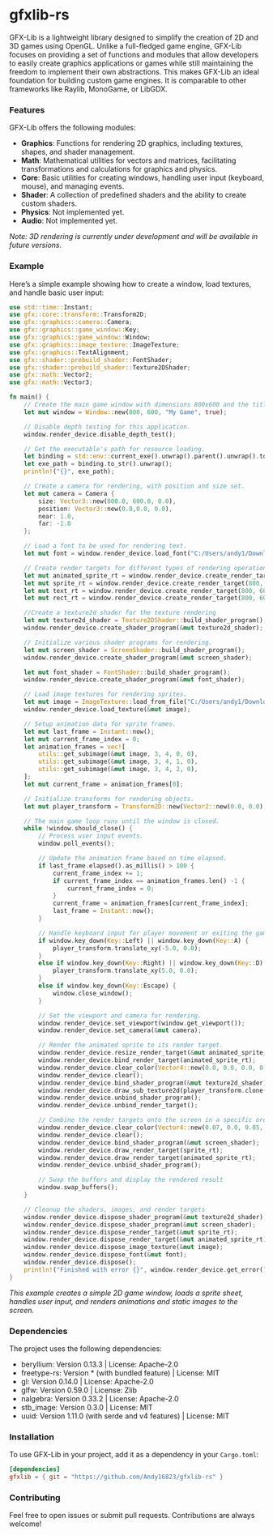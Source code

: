 # gfxlib-rs
GFX-Lib is a lightweight library designed to simplify the creation of 2D and 3D games using OpenGL. Unlike a full-fledged game engine, GFX-Lib focuses on providing a set of functions and modules that allow developers to easily create graphics applications or games while still maintaining the freedom to implement their own abstractions. This makes GFX-Lib an ideal foundation for building custom game engines. It is comparable to other frameworks like Raylib, MonoGame, or LibGDX.

### Features
GFX-Lib offers the following modules:

- **Graphics**: Functions for rendering 2D graphics, including textures, shapes, and shader management.
- **Math**: Mathematical utilities for vectors and matrices, facilitating transformations and calculations for graphics and physics.
- **Core**: Basic utilities for creating windows, handling user input (keyboard, mouse), and managing events.
- **Shader**: A collection of predefined shaders and the ability to create custom shaders.
- **Physics**: Not implemented yet.
- **Audio**: Not implemented yet.

*Note: 3D rendering is currently under development and will be available in future versions.*

### Example
Here’s a simple example showing how to create a window, load textures, and handle basic user input:

```RUST
use std::time::Instant;
use gfx::core::transform::Transform2D;
use gfx::graphics::camera::Camera;
use gfx::graphics::game_window::Key;
use gfx::graphics::game_window::Window;
use gfx::graphics::image_texture::ImageTexture;
use gfx::graphics::TextAlignment;
use gfx::shader::prebuild_shader::FontShader;
use gfx::shader::prebuild_shader::Texture2DShader;
use gfx::math::Vector2;
use gfx::math::Vector3;

fn main() {
    // Create the main game window with dimensions 800x600 and the title "My Game".
    let mut window = Window::new(800, 600, "My Game", true);

    // Disable depth testing for this application.
    window.render_device.disable_depth_test();

    // Get the executable's path for resource loading.
    let binding = std::env::current_exe().unwrap().parent().unwrap().to_path_buf();
    let exe_path = binding.to_str().unwrap();
    println!("{}", exe_path);

    // Create a camera for rendering, with position and size set.
    let mut camera = Camera {
        size: Vector3::new(800.0, 600.0, 0.0),
        position: Vector3::new(0.0,0.0, 0.0),
        near: 1.0,
        far: -1.0
    };

    // Load a font to be used for rendering text.
    let mut font = window.render_device.load_font("C:/Users/andy1/Downloads/Gamer.ttf", 24);

    // Create render targets for different types of rendering operations.
    let mut animated_sprite_rt = window.render_device.create_render_target(800, 600);
    let mut sprite_rt = window.render_device.create_render_target(800, 600);
    let mut text_rt = window.render_device.create_render_target(800, 600);
    let mut rect_rt = window.render_device.create_render_target(800, 600);

    //Create a texture2d_shader for the texture rendering
    let mut texture2d_shader = Texture2DShader::build_shader_program();
    window.render_device.create_shader_program(&mut texture2d_shader);

    // Initialize various shader programs for rendering.
    let mut screen_shader = ScreenShader::build_shader_program();
    window.render_device.create_shader_program(&mut screen_shader);

    let mut font_shader = FontShader::build_shader_program();
    window.render_device.create_shader_program(&mut font_shader);

    // Load image textures for rendering sprites.
    let mut image = ImageTexture::load_from_file("C:/Users/andy1/Downloads/MainGuySpriteSheet.png");
    window.render_device.load_texture(&mut image);

    // Setup animation data for sprite frames.
    let mut last_frame = Instant::now();
    let mut current_frame_index = 0;
    let animation_frames = vec![
        utils::get_subimage(&mut image, 3, 4, 0, 0),
        utils::get_subimage(&mut image, 3, 4, 1, 0),
        utils::get_subimage(&mut image, 3, 4, 2, 0),
    ];
    let mut current_frame = animation_frames[0];

    // Initialize transforms for rendering objects.
    let mut player_transform = Transform2D::new(Vector2::new(0.0, 0.0), 0.0, Vector2::new(32.0, 32.0));

    // The main game loop runs until the window is closed.
    while !window.should_close() {
        // Process user input events.
        window.poll_events();

        // Update the animation frame based on time elapsed.
        if last_frame.elapsed().as_millis() > 100 {
            current_frame_index += 1;
            if current_frame_index == animation_frames.len() -1 {
                current_frame_index = 0;
            }
            current_frame = animation_frames[current_frame_index];
            last_frame = Instant::now();
        }

        // Handle keyboard input for player movement or exiting the game.
        if window.key_down(Key::Left) || window.key_down(Key::A) {
            player_transform.translate_xy(-5.0, 0.0);
        }
        else if window.key_down(Key::Right) || window.key_down(Key::D) { 
            player_transform.translate_xy(5.0, 0.0);
        }
        else if window.key_down(Key::Escape) {
            window.close_window();
        }  

        // Set the viewport and camera for rendering.
        window.render_device.set_viewport(window.get_viewport());
        window.render_device.set_camera(&mut camera);

        // Render the animated sprite to its render target.
        window.render_device.resize_render_target(&mut animated_sprite_rt, window.get_viewport().size.x, window.get_viewport().size.y);
        window.render_device.bind_render_target(animated_sprite_rt);
        window.render_device.clear_color(Vector4::new(0.0, 0.0, 0.0, 0.0));
        window.render_device.clear();
        window.render_device.bind_shader_program(&mut texture2d_shader); 
        window.render_device.draw_sub_texture2d(player_transform.clone(), Vector2::new(current_frame.x, current_frame.y), Vector2::new(current_frame.width, current_frame.height), &mut image, Vector4::new(1.0, 1.0, 1.0, 1.0)); // Draw the texture as a subtexture
        window.render_device.unbind_shader_program();
        window.render_device.unbind_render_target();

        // Combine the render targets onto the screen in a specific order.
        window.render_device.clear_color(Vector4::new(0.07, 0.0, 0.05, 1.0));
        window.render_device.clear();
        window.render_device.bind_shader_program(&mut screen_shader);
        window.render_device.draw_render_target(sprite_rt);
        window.render_device.draw_render_target(animated_sprite_rt);
        window.render_device.unbind_shader_program();

        // Swap the buffers and display the rendered result
        window.swap_buffers();
    }

    // Cleanup the shaders, images, and render targets
    window.render_device.dispose_shader_program(&mut texture2d_shader);
    window.render_device.dispose_shader_program(&mut screen_shader);
    window.render_device.dispose_render_target(&mut sprite_rt);
    window.render_device.dispose_render_target(&mut animated_sprite_rt);
    window.render_device.dispose_image_texture(&mut image);
    window.render_device.dispose_font(&mut font);
    window.render_device.dispose();
    println!("Finished with error {}", window.render_device.get_error());
}
```
*This example creates a simple 2D game window, loads a sprite sheet, handles user input, and renders animations and static images to the screen.*

### Dependencies
The project uses the following dependencies:
- beryllium: Version 0.13.3 | License: Apache-2.0
- freetype-rs: Version * (with bundled feature) | License: MIT
- gl: Version 0.14.0 | License: Apache-2.0
- glfw: Version 0.59.0 | License: Zlib
- nalgebra: Version 0.33.2 | License: Apache-2.0
- stb_image: Version 0.3.0 | License: MIT
- uuid: Version 1.11.0 (with serde and v4 features) | License: MIT

### Installation
To use GFX-Lib in your project, add it as a dependency in your `Cargo.toml`:

```toml
[dependencies]
gfxlib = { git = "https://github.com/Andy16823/gfxlib-rs" }
```

### Contributing
Feel free to open issues or submit pull requests. Contributions are always welcome!
